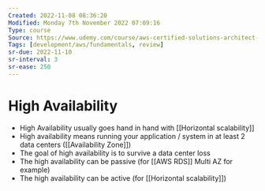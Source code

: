 ```yaml
---
Created: 2022-11-08 08:36:20
Modified: Monday 7th November 2022 07:09:16
Type: course
Source: https://www.udemy.com/course/aws-certified-solutions-architect-associate-saa-c01/?xref=E0Aed11STH4LPUQvCz0GJFABTmM=
Tags: [development/aws/fundamentals, review]
sr-due: 2022-11-10
sr-interval: 3
sr-ease: 250
---
```


# High Availability

- High Availability usually goes hand in hand with [[Horizontal scalability]]
- High availability means running your application / system in at least 2 data centers ([[Availability Zone]])
- The goal of high availability is to survive a data center loss
- The high availability can be passive (for [[AWS RDS]] Multi AZ for example)
- The high availability can be active (for [[Horizontal scalability]])